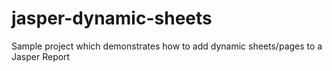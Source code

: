 # jasper-dynamic-sheets
Sample project which demonstrates how to add dynamic sheets/pages to a Jasper Report
